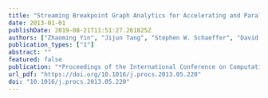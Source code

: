 ```yaml
---
title: "Streaming Breakpoint Graph Analytics for Accelerating and Parallelizing the Computation of DCJ Median of Three Genomes"
date: 2013-01-01
publishDate: 2019-08-21T11:51:27.261825Z
authors: ["Zhaoming Yin", "Jijun Tang", "Stephen W. Schaeffer", "David A. Bader"]
publication_types: ["1"]
abstract: ""
featured: false
publication: "*Proceedings of the International Conference on Computational Science, ICCS 2013, Barcelona, Spain, 5-7 June, 2013*"
url_pdf: "https://doi.org/10.1016/j.procs.2013.05.220"
doi: "10.1016/j.procs.2013.05.220"
---
```


